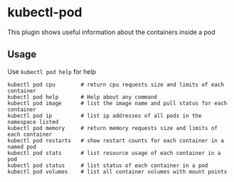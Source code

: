 # kubectl-pod

This plugin shows useful information about the containers inside a pod

## Usage

Use `kubectl pod help` for help
```
kubectl pod cpu        # return cpu requests size and limits of each container
kubectl pod help       # Help about any command
kubectl pod image      # list the image name and pull status for each container
kubectl pod ip         # list ip addresses of all pods in the namespace listed
kubectl pod memory     # return memory requests size and limits of each container
kubectl pod restarts   # show restart counts for each container in a named pod
kubectl pod stats      # list resource usage of each container in a pod
kubectl pod status     # list status of each container in a pod
kubectl pod volumes    # list all container volumes with mount points
```

